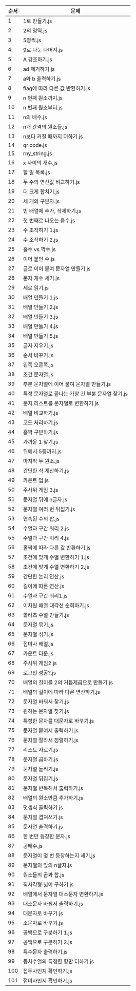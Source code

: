 | 순서 | 문제 |
|-------|-----------|
| 1 | 1로 만들기.js |
| 2 | 2의 영역.js |
| 3 | 5명씩.js |
| 4 | 9로 나눈 나머지.js |
| 5 | A 강조하기.js |
| 6 | ad 제거하기.js |
| 7 | a와 b 출력하기.js |
| 8 | flag에 따라 다른 값 반환하기.js |
| 9 | n 번째 원소까지.js |
| 10 | n 번째 원소부터.js |
| 11 | n의 배수.js |
| 12 | n개 간격의 원소들.js |
| 13 | n보다 커질 때까지 더하기.js |
| 14 | qr code.js |
| 15 | rny_string.js |
| 16 | x 사이의 개수.js |
| 17 | 할 일 목록.js |
| 18 | 두 수의 연산값 비교하기.js |
| 19 | 더 크게 합치기.js |
| 20 | 세 개의 구분자.js |
| 21 | 빈 배열에 추가, 삭제하기.js |
| 22 | 첫 번째로 나오는 음수.js |
| 23 | 수 조작하기 1.js |
| 24 | 수 조작하기 2.js |
| 25 | 홀수 vs 짝수.js |
| 26 | 이어 붙인 수.js |
| 27 | 글로 이어 붙여 문자열 만들기.js |
| 28 | 문자 개수 세기.js |
| 29 | 세로 읽기.js |
| 30 | 배열 만들기 1.js |
| 31 | 배열 만들기 2.js |
| 32 | 배열 만들기 3.js |
| 33 | 배열 만들기 4.js |
| 34 | 배열 만들기 5.js |
| 35 | 글자 지우기.js |
| 36 | 순서 바꾸기.js |
| 37 | 왼쪽 오른쪽.js |
| 38 | 조건 문자열.js |
| 39 | 부분 문자열에 이어 붙여 문자열 만들기.js |
| 40 | 특정 문자열로 끝나는 가장 긴 부분 문자열 찾기.js |
| 41 | 문자 리스트를 문자열로 변환하기.js |
| 42 | 배열 비교하기.js |
| 43 | 코드 처리하기.js |
| 44 | 홀짝 구분하기.js |
| 45 | 가까운 1 찾기.js |
| 46 | 뒤에서 5등까지.js |
| 47 | 마지막 두 원소.js |
| 48 | 간단한 식 계산하기.js |
| 49 | 카운트 업.js |
| 50 | 주사위 게임 3.js |
| 51 | 문자열 뒤에 n글자.js |
| 52 | 문자열 여러 번 뒤집기.js |
| 53 | 연속된 수의 합.js |
| 54 | 수열과 구간 쿼리 2.js |
| 55 | 수열과 구간 쿼리 4.js |
| 56 | 홀짝에 따라 다른 값 반환하기.js |
| 57 | 조건에 맞게 수열 변환하기 1.js |
| 58 | 조건에 맞게 수열 변환하기 2.js |
| 59 | 간단한 논리 연산.js |
| 60 | 길이에 따른 연산.js |
| 61 | 수열과 구간 쿼리1.js |
| 62 | 이차원 배열 대각선 순회하기.js |
| 63 | 콜라츠 수열 만들기.js |
| 64 | 문자열 묶기.js |
| 65 | 문자열 섞기.js |
| 66 | 접미사 배열.js |
| 67 | 카운트 다운.js |
| 68 | 주사위 게임2.js |
| 69 | 로그인 성공?.js |
| 70 | 배열의 길이를 2의 거듭제곱으로 만들기.js |
| 71 | 배열의 길이에 따라 다른 연산하기.js |
| 72 | 문자열 바꿔서 찾기.js |
| 73 | 원하는 문자열 찾기.js |
| 74 | 특정한 문자를 대문자로 바꾸기.js |
| 75 | 문자열 붙여서 출력하기.js |
| 76 | 문자열 잘라서 정렬하기.js |
| 77 | 리스트 자르기.js |
| 78 | 문자열 곱하기.js |
| 79 | 문자열 돌리기.js |
| 80 | 문자열 뒤집기.js |
| 81 | 문자열 반복해서 출력하기.js |
| 82 | 배열의 원소만큼 추가하기.js |
| 83 | 덧셈식 출력하기.js |
| 84 | 문자열 겹쳐쓰기.js |
| 85 | 문자열 출력하기.js |
| 86 | 한 번만 등장한 문자.js |
| 87 | 공배수.js |
| 88 | 문자열이 몇 번 등장하는지 세기.js |
| 89 | 문자열의 앞의 n글자.js |
| 90 | 원소들의 곱과 합.js |
| 91 | 직사각형 넒이 구하기.js |
| 92 | 배열에서 문자열 대소문자 변환하기.js |
| 93 | 대소문자 바꿔서 출력하기.js |
| 94 | 대문자로 바꾸기.js |
| 95 | 소문자로 바꾸기.js |
| 96 | 공백으로 구분하기 1.js |
| 97 | 공백으로 구분하기 2.js |
| 98 | 특수문자 출력하기.js |
| 99 | 등차수열의 특정한 항만 더하기.js |
| 100 | 접두사인지 확인하기.js |
| 101 | 접미사인지 확인하기.js |

